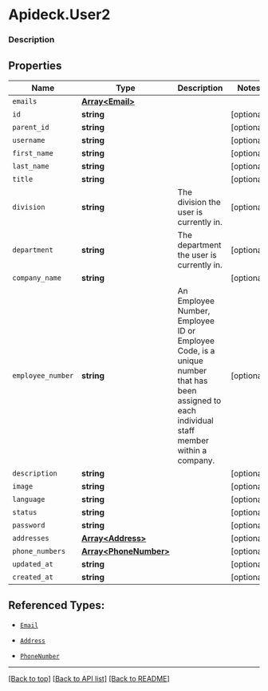 # Apideck.User2

### Description

## Properties
Name | Type | Description | Notes
------------ | ------------- | ------------- | -------------
`emails` | [**Array&lt;Email&gt;**](Email.md) |  | 
`id` | **string** |  | [optional] 
`parent_id` | **string** |  | [optional] 
`username` | **string** |  | [optional] 
`first_name` | **string** |  | [optional] 
`last_name` | **string** |  | [optional] 
`title` | **string** |  | [optional] 
`division` | **string** | The division the user is currently in. | [optional] 
`department` | **string** | The department the user is currently in. | [optional] 
`company_name` | **string** |  | [optional] 
`employee_number` | **string** | An Employee Number, Employee ID or Employee Code, is a unique number that has been assigned to each individual staff member within a company. | [optional] 
`description` | **string** |  | [optional] 
`image` | **string** |  | [optional] 
`language` | **string** |  | [optional] 
`status` | **string** |  | [optional] 
`password` | **string** |  | [optional] 
`addresses` | [**Array&lt;Address&gt;**](Address.md) |  | [optional] 
`phone_numbers` | [**Array&lt;PhoneNumber&gt;**](PhoneNumber.md) |  | [optional] 
`updated_at` | **string** |  | [optional] 
`created_at` | **string** |  | [optional] 





## Referenced Types:
* [`Email`](Email.md)















* [`Address`](Address.md)
* [`PhoneNumber`](PhoneNumber.md)



---

[[Back to top]](#) [[Back to API list]](../../../../README.md#documentation-for-api-endpoints) [[Back to README]](../../../../README.md)


